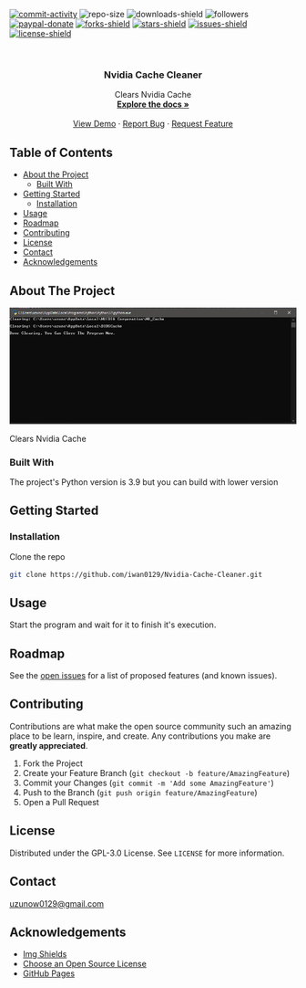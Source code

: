 [![commit-activity]][commit-url]
![repo-size]
![downloads-shield]
![followers]
[![paypal-donate]][paypal-url]
[![forks-shield]][forks-url]
[![stars-shield]][stars-url]
[![issues-shield]][issues-url]
[![license-shield]][license-url]


<!-- PROJECT LOGO -->
<br />
<p align="center">
  <!--
  <a href="https://github.com/iwan0129/Nvidia-Cache-Cleaner">
    <img src="images/logo.png" alt="Logo" width="80" height="80">
  </a>
  -->
  
  <h3 align="center">Nvidia Cache Cleaner</h3>

  <p align="center">
    Clears Nvidia Cache
    <br />
    <a href="https://github.com/iwan0129/Nvidia-Cache-Cleaner"><strong>Explore the docs »</strong></a>
    <br />
    <br />
    <a href="https://github.com/iwan0129/Nvidia-Cache-Cleaner">View Demo</a>
    ·
    <a href="https://github.com/iwan0129/Nvidia-Cache-Cleaner/issues">Report Bug</a>
    ·
    <a href="https://github.com/iwan0129/Nvidia-Cache-Cleaner/issues">Request Feature</a>
  </p>
</p>


## Table of Contents

* [About the Project](#about-the-project)
  * [Built With](#built-with)
* [Getting Started](#getting-started)
  <!--* [Prerequisites](#prerequisites)-->
  * [Installation](#installation)
* [Usage](#usage)
* [Roadmap](#roadmap)
* [Contributing](#contributing)
* [License](#license)
* [Contact](#contact)
* [Acknowledgements](#acknowledgements)

## About The Project

![Screenshot]

Clears Nvidia Cache

### Built With
The project's Python version is 3.9 but you can build with lower version

## Getting Started

<!-- ### Prerequisites

This is an example of how to list things you need to use the software and how to install them.
* npm
```sh
npm install npm@latest -g
```
-->
### Installation

Clone the repo
```sh
git clone https://github.com/iwan0129/Nvidia-Cache-Cleaner.git
```

## Usage

Start the program and wait for it to finish it's execution.

## Roadmap

See the [open issues](https://github.com/iwan0129/Nvidia-Cache-Cleaner/issues) for a list of proposed features (and known issues).

## Contributing

Contributions are what make the open source community such an amazing place to be learn, inspire, and create. Any contributions you make are **greatly appreciated**.

1. Fork the Project
2. Create your Feature Branch (`git checkout -b feature/AmazingFeature`)
3. Commit your Changes (`git commit -m 'Add some AmazingFeature'`)
4. Push to the Branch (`git push origin feature/AmazingFeature`)
5. Open a Pull Request

## License

Distributed under the GPL-3.0 License. See `LICENSE` for more information.

## Contact

uzunow0129@gmail.com

## Acknowledgements
* [Img Shields](https://shields.io)
* [Choose an Open Source License](https://choosealicense.com)
* [GitHub Pages](https://pages.github.com)


[contributors-shield]: https://img.shields.io/github/contributors/iwan0129/Nvidia-Cache-Cleaner.svg?style=for-the-badge
[contributors-url]: https://github.com/iwan0129/Nvidia-Cache-Cleaner/graphs/contributors
[forks-shield]: https://img.shields.io/github/forks/iwan0129/Nvidia-Cache-Cleaner.svg?style=for-the-badge
[forks-url]: https://github.com/iwan0129/Nvidia-Cache-Cleaner/network/members
[stars-shield]: https://img.shields.io/github/stars/iwan0129/Nvidia-Cache-Cleaner.svg?style=for-the-badge
[stars-url]: https://github.com/iwan0129/Nvidia-Cache-Cleaner/stargazers
[issues-shield]: https://img.shields.io/github/issues/iwan0129/Nvidia-Cache-Cleaner.svg?style=for-the-badge
[issues-url]: https://github.com/iwan0129/Nvidia-Cache-Cleaner/issues
[license-shield]: https://img.shields.io/github/license/iwan0129/Nvidia-Cache-Cleaner.svg?style=for-the-badge
[license-url]: https://github.com/iwan0129/Nvidia-Cache-Cleaner/blob/master/LICENSE
[product-screenshot]: images/screenshot.png
[repo-size]: https://img.shields.io/github/repo-size/iwan0129/Nvidia-Cache-Cleaner.svg?label=repository%20size&style=for-the-badge
[commit-activity]: https://img.shields.io/github/commit-activity/m/iwan0129/Nvidia-Cache-Cleaner.svg?style=for-the-badge
[commit-url]: https://github.com/iwan0129/Nvidia-Cache-Cleaner/commits/master
[followers]: https://img.shields.io/github/followers/iwan0129?style=for-the-badge
[paypal-url]: https://paypal.me/iwan0129?locale.x=en_US
[paypal-donate]: https://img.shields.io/badge/donate-PayPal-104098.svg?style=for-the-badge&logo=PayPal
[downloads-shield]: https://img.shields.io/github/downloads/iwan0129/Nvidia-Cache-Cleaner/total.svg?style=for-the-badge
[Screenshot]: Images/Screenshot.png
